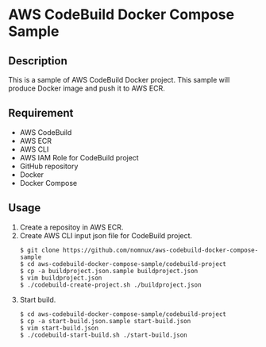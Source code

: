 # AWS CodeBuild Docker Compose Sample

## Description

This is a sample of AWS CodeBuild Docker project.
This sample will produce Docker image and push it to AWS ECR.

## Requirement

* AWS CodeBuild
* AWS ECR
* AWS CLI
* AWS IAM Role for CodeBuild project
* GitHub repository
* Docker
* Docker Compose

## Usage

1. Create a repositoy in AWS ECR.
1. Create AWS CLI input json file for CodeBuild project.
    ```
    $ git clone https://github.com/nomnux/aws-codebuild-docker-compose-sample
    $ cd aws-codebuild-docker-compose-sample/codebuild-project
    $ cp -a buildproject.json.sample buildproject.json
    $ vim buildproject.json
    $ ./codebuild-create-project.sh ./buildproject.json
    ```
1. Start build.
    ```
    $ cd aws-codebuild-docker-compose-sample/codebuild-project
    $ cp -a start-build.json.sample start-build.json
    $ vim start-build.json
    $ ./codebuild-start-build.sh ./start-build.json
    ```
